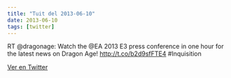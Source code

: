 ```yaml
---
title: "Tuit del 2013-06-10"
date: 2013-06-10
tags: [twitter]
---
```


RT @dragonage: Watch the @EA 2013 E3 press conference in one hour for the latest news on Dragon Age! http://t.co/b2d9sfFTE4 #Inquisition



[Ver en Twitter](https://twitter.com/i/web/status/344167859594870784)
